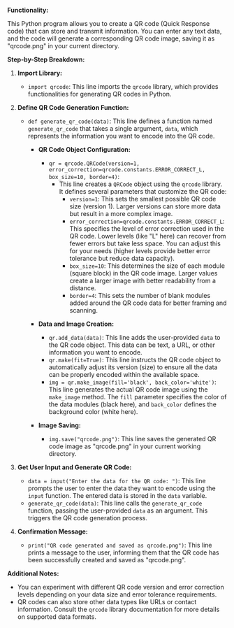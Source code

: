 **Functionality:**

This Python program allows you to create a QR code (Quick Response code) that can store and transmit information. You can enter any text data, and the code will generate a corresponding QR code image, saving it as "qrcode.png" in your current directory.

**Step-by-Step Breakdown:**

1. **Import Library:**
   - `import qrcode`: This line imports the `qrcode` library, which provides functionalities for generating QR codes in Python.

2. **Define QR Code Generation Function:**
   - `def generate_qr_code(data)`: This line defines a function named `generate_qr_code` that takes a single argument, `data`, which represents the information you want to encode into the QR code.

     - **QR Code Object Configuration:**
       - `qr = qrcode.QRCode(version=1, error_correction=qrcode.constants.ERROR_CORRECT_L, box_size=10, border=4)`:
         - This line creates a `QRCode` object using the `qrcode` library. It defines several parameters that customize the QR code:
           - `version=1`: This sets the smallest possible QR code size (version 1). Larger versions can store more data but result in a more complex image.
           - `error_correction=qrcode.constants.ERROR_CORRECT_L`: This specifies the level of error correction used in the QR code. Lower levels (like "L" here) can recover from fewer errors but take less space. You can adjust this for your needs (higher levels provide better error tolerance but reduce data capacity).
           - `box_size=10`: This determines the size of each module (square block) in the QR code image. Larger values create a larger image with better readability from a distance.
           - `border=4`: This sets the number of blank modules added around the QR code data for better framing and scanning.

     - **Data and Image Creation:**
       - `qr.add_data(data)`: This line adds the user-provided `data` to the QR code object. This data can be text, a URL, or other information you want to encode.
       - `qr.make(fit=True)`: This line instructs the QR code object to automatically adjust its version (size) to ensure all the data can be properly encoded within the available space.
       - `img = qr.make_image(fill='black', back_color='white')`: This line generates the actual QR code image using the `make_image` method. The `fill` parameter specifies the color of the data modules (black here), and `back_color` defines the background color (white here).

     - **Image Saving:**
       - `img.save("qrcode.png")`: This line saves the generated QR code image as "qrcode.png" in your current working directory.

3. **Get User Input and Generate QR Code:**
   - `data = input("Enter the data for the QR code: ")`: This line prompts the user to enter the data they want to encode using the `input` function. The entered data is stored in the `data` variable.
   - `generate_qr_code(data)`: This line calls the `generate_qr_code` function, passing the user-provided `data` as an argument. This triggers the QR code generation process.

4. **Confirmation Message:**
   - `print("QR code generated and saved as qrcode.png")`: This line prints a message to the user, informing them that the QR code has been successfully created and saved as "qrcode.png".

**Additional Notes:**

- You can experiment with different QR code version and error correction levels depending on your data size and error tolerance requirements.
- QR codes can also store other data types like URLs or contact information. Consult the `qrcode` library documentation for more details on supported data formats.